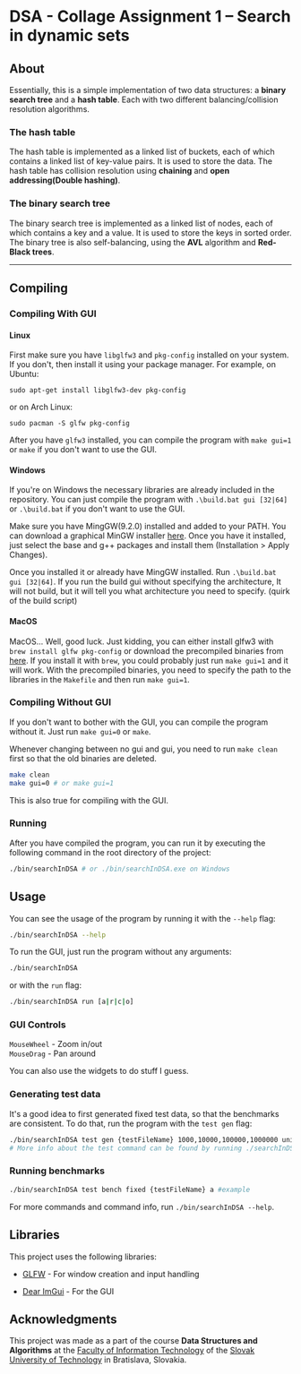 <!-- @format -->

# DSA - Collage Assignment 1 – Search in dynamic sets

## About

Essentially, this is a simple implementation of two data structures: a **binary search tree** and a **hash table**. Each with two different balancing/collision resolution algorithms.

### The hash table

The hash table is implemented as a linked list of buckets, each of which contains a linked list of key-value pairs. It is used to store the data. The hash table has collision resolution using **chaining** and **open addressing(Double hashing)**.

### The binary search tree

The binary search tree is implemented as a linked list of nodes, each of which contains a key and a value. It is used to store the keys in sorted order. The binary tree is also self-balancing, using the **AVL** algorithm and **Red-Black trees**.

---

## Compiling

### Compiling With GUI

#### Linux

First make sure you have `libglfw3` and `pkg-config` installed on your system. If you don't, then install it using your package manager. For example, on Ubuntu:

    sudo apt-get install libglfw3-dev pkg-config

or on Arch Linux:

    sudo pacman -S glfw pkg-config

After you have `glfw3` installed, you can compile the program with `make gui=1` or `make` if you don't want to use the GUI.

#### Windows

If you're on Windows the necessary libraries are already included in the repository. You can just compile the program with `.\build.bat gui [32|64]` or `.\build.bat` if you don't want to use the GUI.

Make sure you have MingGW(9.2.0) installed and added to your PATH. You can download a graphical MinGW installer [here](https://osdn.net/projects/mingw/downloads/68260/mingw-get-setup.exe/). Once you have it installed, just select the base and g++ packages and install them (Installation > Apply Changes).

Once you installed it or already have MingGW installed. Run `.\build.bat gui [32|64]`. If you run the build gui without specifying the architecture, It will not build, but it will tell you what architecture you need to specify. (quirk of the build script)

#### MacOS

MacOS... Well, good luck. Just kidding, you can either install glfw3 with `brew install glfw pkg-config` or download the precompiled binaries from [here](http://www.glfw.org/download.html). If you install it with `brew`, you could probably just run `make gui=1` and it will work. With the precompiled binaries, you need to specify the path to the libraries in the `Makefile` and then run `make gui=1`.

### Compiling Without GUI

If you don't want to bother with the GUI, you can compile the program without it. Just run `make gui=0` or `make`.

Whenever changing between no gui and gui, you need to run `make clean` first so that the old binaries are deleted.

```bash
make clean
make gui=0 # or make gui=1
```

This is also true for compiling with the GUI.

### Running

After you have compiled the program, you can run it by executing the following command in the root directory of the project:

```bash
./bin/searchInDSA # or ./bin/searchInDSA.exe on Windows
```

## Usage

You can see the usage of the program by running it with the `--help` flag:

```bash
./bin/searchInDSA --help
```

To run the GUI, just run the program without any arguments:

```bash
./bin/searchInDSA
```

or with the `run` flag:

```bash
./bin/searchInDSA run [a|r|c|o]
```

### GUI Controls

`MouseWheel` - Zoom in/out  
`MouseDrag` - Pan around

You can also use the widgets to do stuff I guess.

### Generating test data

It's a good idea to first generated fixed test data, so that the benchmarks are consistent. To do that, run the program with the `test gen` flag:

```bash
./bin/searchInDSA test gen {testFileName} 1000,10000,100000,1000000 unique #example
# More info about the test command can be found by running ./searchInDSA --help
```

### Running benchmarks

```bash
./bin/searchInDSA test bench fixed {testFileName} a #example
```

For more commands and command info, run `./bin/searchInDSA --help`.

## Libraries

This project uses the following libraries:

- [GLFW](http://www.glfw.org/) - For window creation and input handling

- [Dear ImGui](<(https://www.github.com/ocornut/imgui)>) - For the GUI

## Acknowledgments

This project was made as a part of the course **Data Structures and Algorithms** at the [Faculty of Information Technology](http://fiit.sk) of the [Slovak University of Technology](http://stuba.sk) in Bratislava, Slovakia.
